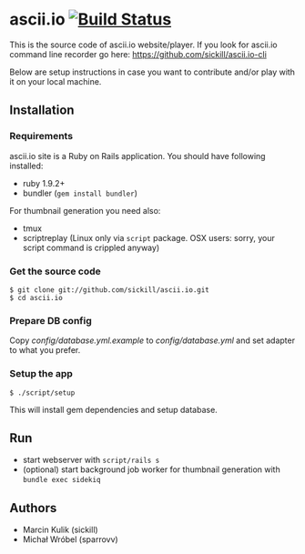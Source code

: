 # ascii.io [![Build Status](https://secure.travis-ci.org/sickill/ascii.io.png?branch=master)](http://travis-ci.org/sickill/ascii.io)

This is the source code of ascii.io website/player. If you look for ascii.io command line
recorder go here: https://github.com/sickill/ascii.io-cli

Below are setup instructions in case you want to contribute and/or play with it
on your local machine.

## Installation

### Requirements

ascii.io site is a Ruby on Rails application. You should have following
installed:

* ruby 1.9.2+
* bundler (``gem install bundler``)

For thumbnail generation you need also:

* tmux
* scriptreplay (Linux only via ``script`` package. OSX users: sorry, your script
  command is crippled anyway)

### Get the source code

    $ git clone git://github.com/sickill/ascii.io.git
    $ cd ascii.io

### Prepare DB config

Copy *config/database.yml.example* to *config/database.yml* and set adapter to
what you prefer.

### Setup the app

    $ ./script/setup

This will install gem dependencies and setup database.

## Run

* start webserver with ``script/rails s``
* (optional) start background job worker for thumbnail generation with
  ``bundle exec sidekiq``

## Authors

* Marcin Kulik (sickill)
* Michał Wróbel (sparrovv)
